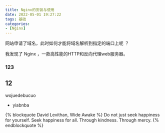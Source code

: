 ```yaml
---
title: Nginx的安装与使用
date: 2022-05-01 19:27:22
tags: 基础
categories: 
- [Nginx]
---
```


网站申请了域名，此时如何才能将域名解析到指定的端口上呢 ？

我发现了 Nginx ，一款高性能的HTTP和反向代理web服务器。

<!--more-->

### 123
## 12

wojuedebucuo
*  yiabnba



{% blockquote David Levithan, Wide Awake %}
Do not just seek happiness for yourself. Seek happiness for all. Through kindness. Through mercy.
{% endblockquote %}